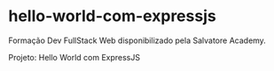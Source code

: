 # hello-world-com-expressjs
Formação Dev FullStack Web disponibilizado pela Salvatore Academy. 

  Projeto: Hello World com ExpressJS
